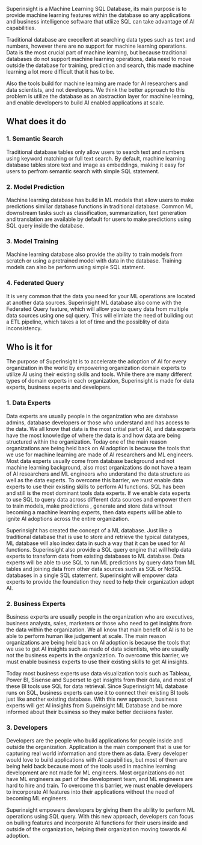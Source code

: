 Superinsight is a Machine Learning SQL Database, its main purpose is to provide machine learning features within the database so any applications and business intelligence software that utliize SQL can take advantage of AI capabilities.

Traditional database are execellent at searching data types such as text and numbers, however there are no support for machine learning operations. Data is the most crucial part of machine learning, but because traditional databases do not support machine learning operations, data need to move outside the database for training, prediction and search, this made machine learning a lot more difficult that it has to be.

Also the tools build for machine learning are made for AI researchers and data scientists, and not developers. We think the better approach to this problem is utilize the database as an abstraction layer for machine learning, and enable developers to build AI enabled applications at scale.

## What does it do

### 1. Semantic Search
Traditional database tables only allow users to search text and numbers using keyword matching or full text search. By default, machine learning database tables store text and image as embeddings, making it easy for users to perfrom semantic search with simple SQL statement.


### 2. Model Prediction
Machine learning database has build in ML models that allow users to make predictions similiar database functions in traditional database. Common ML downstream tasks such as classification, summarization, text generation and translation are available by default for users to make predictions using SQL query inside the database.

### 3. Model Training
Machine learning database also provide the ability to train models from scratch or using a pretrained model with data in the database. Training models can also be perform using simple SQL statment.


### 4. Federated Query 
It is very common that the data you need for your ML operations are located at another data sources. Superinsight ML database also come with the Federated Query feature, which will allow you to query data from multiple data sources using one sql query. This will elimiate the need of building out a ETL pipeline, which takes a lot of time and the possiblity of data inconsistency.

## Who is it for
The purpose of Superinsight is to accelerate the adoption of AI for every organization in the world by empowering organization domain experts to utilize AI using their existing skills and tools. While there are many different types of domain experts in each organization, Superinsight is made for data experts, business experts and developers.


### 1. Data Experts
Data experts are usually people in the organization who are database admins, database developers or those who understand and has access to the data. We all know that data is the most critial part of AI, and data experts have the most knowledge of where the data is and how data are being structured within the organization. Today one of the main reason organizations are being held back on AI adoption is because the tools that we use for machine learning are made of AI researchers and ML engineers. Most data experts usually come from database background and not machine learning background, also most organizations do not have a team of AI researchers and ML engineers who understand the data structure as well as the data experts. To overcome this barrier, we must enable data experts to use their existing skills to perform AI functions. SQL has been and still is the most dominant tools data experts. If we enable data experts to use SQL to query data across different data sources and empower them to train models, make predictions , generate and store data without becoming a machine learning experts, then data experts will be able to ignite AI adoptions across the entire organization.

Superinsight has created the concept of a ML database. Just like a traditional database that is use to store and retrieve the typical datatypes, ML database will also index data in such a way that it can be used for AI functions. Superinsight also provide a SQL query engine that will help data experts to transform data from existing databases to ML database. Data experts will be able to use SQL to run ML predictions by query data from ML tables and joining data from other data sources such as SQL or NoSQL databases in a single SQL statement. Superinsight will empower data experts to provide the foundation they need to help their organization adopt AI.

### 2. Business Experts
Business experts are usually people in the organization who are executives, business analysts, sales, marketers or those who need to get insights from the data within the organization. We all know that main benefit of AI is to be able to perform human like judgement at scale. The main reason organizations are being held back on AI adoption is because the tools that we use to get AI insights such as made of data scientists, who are usually not the business experts in the organization. To overcome this barrier, we must enable business experts to use their existing skills to get AI insights.

Today most business experts use data visualization tools such as Tableau, Power BI, Sisense and Superset to get insights from their data, and most of these BI tools use SQL for data retrieval. Since Superinsight ML database runs on SQL, business experts can use it to connect their existing BI tools just like another existing database.  With this new approach, business experts will get AI insights from Supeinsight ML Database and be more informed about their business so they make better decisions faster.

### 3. Developers
Developers are the people who build applications for people inside and outside the organization. Application is the main component that is use for capturing real world information and store them as data. Every developer would love to build applications with AI capabilities, but most of them are being held back because most of the tools used in machine learning development are not made for ML engineers. Most organizations do not have ML engineers as part of the development team, and ML engineers are hard to hire and train. To overcome this barrier, we must enable developers to incorporate AI features into their applications without the need of becoming ML engineers.

Superinsight empowers developers by giving them the ability to perform ML operations using SQL query. With this new approach, developers can focus on builing features and incorporate AI functions for their users inside and outside of the organization, helping their organization moving towards AI adoption.